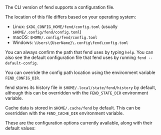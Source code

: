 The CLI version of fend supports a configuration file.

The location of this file differs based on your operating system:

* Linux: `$XDG_CONFIG_HOME/fend/config.toml` (usually `$HOME/.config/fend/config.toml`)
* macOS: `$HOME/.config/fend/config.toml`
* Windows: `\Users\{UserName}\.config\fend\config.toml`

You can always confirm the path that fend uses by typing `help`. You can also
see the default configuration file that fend uses by running `fend --default-config`.

You can override the config path location using the
environment variable `FEND_CONFIG_DIR`.

fend stores its history file in `$HOME/.local/state/fend/history` by default,
although this can be overridden with the `FEND_STATE_DIR` environment variable.

Cache data is stored in `$HOME/.cache/fend` by default. This can be overridden
with the `FEND_CACHE_DIR` environment variable.

These are the configuration options currently available, along with their default values:
